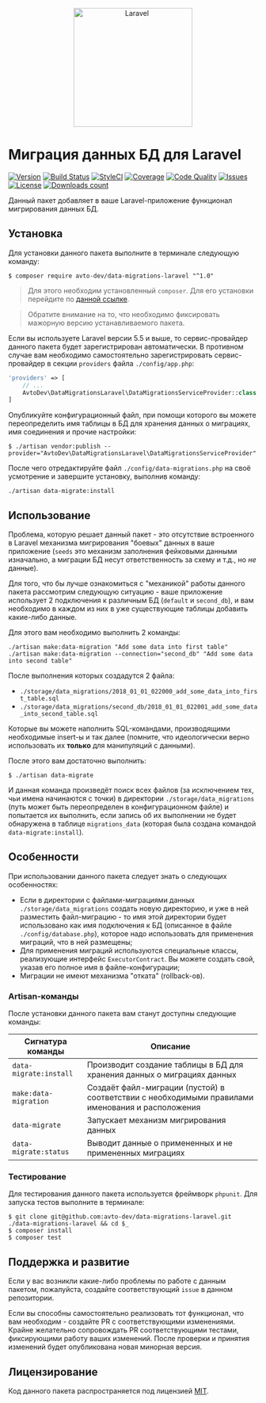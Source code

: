 <p align="center">
  <img src="https://laravel.com/assets/img/components/logo-laravel.svg" alt="Laravel" width="240" />
</p>

# Миграция данных БД для Laravel

[![Version][badge_version]][link_packagist]
[![Build Status][badge_build_status]][link_build_status]
[![StyleCI][badge_styleci]][link_styleci]
[![Coverage][badge_coverage]][link_coverage]
[![Code Quality][badge_quality]][link_coverage]
[![Issues][badge_issues]][link_issues]
[![License][badge_license]][link_license]
[![Downloads count][badge_downloads_count]][link_packagist]

Данный пакет добавляет в ваше Laravel-приложение функционал мигрирования данных БД.

## Установка

Для установки данного пакета выполните в терминале следующую команду:

```shell
$ composer require avto-dev/data-migrations-laravel "^1.0"
```

> Для этого необходим установленный `composer`. Для его установки перейдите по [данной ссылке][getcomposer].

> Обратите внимание на то, что необходимо фиксировать мажорную версию устанавливаемого пакета.

Если вы используете Laravel версии 5.5 и выше, то сервис-провайдер данного пакета будет зарегистрирован автоматически. В противном случае вам необходимо самостоятельно зарегистрировать сервис-провайдер в секции `providers` файла `./config/app.php`:

```php
'providers' => [
    // ...
    AvtoDev\DataMigrationsLaravel\DataMigrationsServiceProvider::class,
]
```

Опубликуйте конфигурационный файл, при помощи которого вы можете переопределить имя таблицы в БД для хранения данных о миграциях, имя соединения и прочие настройки:

```shell
$ ./artisan vendor:publish --provider="AvtoDev\DataMigrationsLaravel\DataMigrationsServiceProvider"
```

После чего отредактируйте файл `./config/data-migrations.php` на своё усмотрение и завершите установку, выполнив команду:

```shell
./artisan data-migrate:install
```

## Использование

Проблема, которую решает данный пакет - это отсутствие встроенного в Laravel механизма мигрирования "боевых" данных в ваше приложение (`seeds` это механизм заполнения фейковыми данными изначально, а миграции БД несут ответственность за схему и т.д., но _не_ данные). 

Для того, что бы лучше ознакомиться с "механикой" работы данного пакета рассмотрим следующую ситуацию - ваше приложение использует 2 подключения к различным БД (`default` и `second_db`), и вам необходимо в каждом из них в уже существующие таблицы добавить какие-либо данные.

Для этого вам необходимо выполнить 2 команды:

```shell
./artisan make:data-migration "Add some data into first table"
./artisan make:data-migration --connection="second_db" "Add some data into second table"
```

После выполнения которых создадутся 2 файла:

- `./storage/data_migrations/2018_01_01_022000_add_some_data_into_first_table.sql`
- `./storage/data_migrations/second_db/2018_01_01_022001_add_some_data_into_second_table.sql`

Которые вы можете наполнить SQL-командами, производящими необходимые insert-ы и так далее (помните, что идеологически верно использовать их **только** для манипуляций с данными).

После этого вам достаточно выполнить:

```shell
$ ./artisan data-migrate
```

И данная команда произведёт поиск всех файлов (за исключением тех, чьи имена начинаются с точки) в директории `./storage/data_migrations` (путь может быть переопределен в конфигурационном файле) и попытается их выполнить, если запись об их выполнении не будет обнаружена в таблице `migrations_data` (которая была создана командой `data-migrate:install`).

## Особенности

При использовании данного пакета следует знать о следующих особенностях:

- Если в директории с файлами-миграциями данных `./storage/data_migrations` создать новую директорию, и уже в ней разместить файл-миграцию - то имя этой директории будет использовано как имя подключения к БД (описанное в файле `./config/database.php`), которое надо использовать для применения миграций, что в ней размещены;
- Для применения миграций используются специальные классы, реализующие интерфейс `ExecutorContract`. Вы можете создать свой, указав его полное имя в файле-конфигурации;
- Миграции не имеют механизма "отката" (rollback-ов).

### Artisan-команды

После установки данного пакета вам станут доступны следующие команды:

Сигнатура команды | Описание
----------------- | --------
`data-migrate:install` | Производит создание таблицы в БД для хранения данных о миграциях данных
`make:data-migration` | Создаёт файл-миграции (пустой) в соответствии с необходимыми правилами именования и расположения
`data-migrate` | Запускает механизм мигрирования данных
`data-migrate:status` | Выводит данные о примененных и не примененных миграциях


### Тестирование

Для тестирования данного пакета используется фреймворк `phpunit`. Для запуска тестов выполните в терминале:

```shell
$ git clone git@github.com:avto-dev/data-migrations-laravel.git ./data-migrations-laravel && cd $_
$ composer install
$ composer test
```

## Поддержка и развитие

Если у вас возникли какие-либо проблемы по работе с данным пакетом, пожалуйста, создайте соответствующий `issue` в данном репозитории.

Если вы способны самостоятельно реализовать тот функционал, что вам необходим - создайте PR с соответствующими изменениями. Крайне желательно сопровождать PR соответствующими тестами, фиксирующими работу ваших изменений. После проверки и принятия изменений будет опубликована новая минорная версия.

## Лицензирование

Код данного пакета распространяется под лицензией [MIT][link_license].

[badge_version]:https://img.shields.io/packagist/v/avto-dev/data-migrations-laravel.svg?style=flat&maxAge=30
[badge_downloads_count]:https://img.shields.io/packagist/dt/avto-dev/data-migrations-laravel.svg?style=flat&maxAge=30
[badge_license]:https://img.shields.io/packagist/l/avto-dev/data-migrations-laravel.svg?style=flat&maxAge=30
[badge_build_status]:https://scrutinizer-ci.com/g/avto-dev/data-migrations-laravel/badges/build.png?b=master
[badge_styleci]:https://styleci.io/repos/132609297/shield
[badge_coverage]:https://scrutinizer-ci.com/g/avto-dev/data-migrations-laravel/badges/coverage.png?b=master
[badge_quality]:https://scrutinizer-ci.com/g/avto-dev/data-migrations-laravel/badges/quality-score.png?b=master
[badge_issues]:https://img.shields.io/github/issues/avto-dev/data-migrations-laravel.svg?style=flat&maxAge=30
[link_packagist]:https://packagist.org/packages/avto-dev/data-migrations-laravel
[link_styleci]:https://styleci.io/repos/132609297/
[link_license]:https://github.com/avto-dev/data-migrations-laravel/blob/master/LICENSE
[link_build_status]:https://scrutinizer-ci.com/g/avto-dev/data-migrations-laravel/build-status/master
[link_coverage]:https://scrutinizer-ci.com/g/avto-dev/data-migrations-laravel/?branch=master
[link_issues]:https://github.com/avto-dev/data-migrations-laravel/issues
[getcomposer]:https://getcomposer.org/download/
